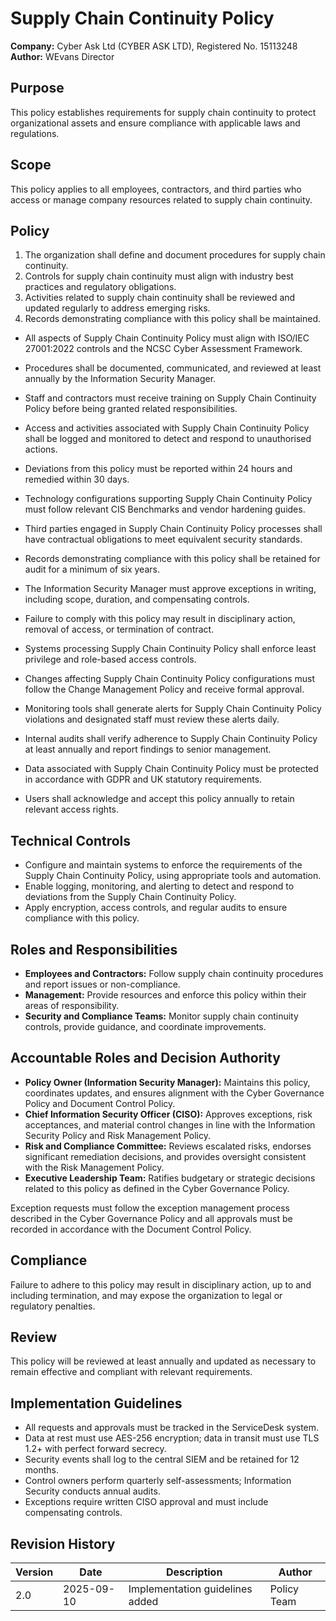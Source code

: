 # Supply Chain Continuity Policy

**Company:** Cyber Ask Ltd (CYBER ASK LTD), Registered No. 15113248  
**Author:** WEvans Director

## Purpose

This policy establishes requirements for supply chain continuity to protect organizational assets and ensure compliance with applicable laws and regulations.

## Scope

This policy applies to all employees, contractors, and third parties who access or manage company resources related to supply chain continuity.

## Policy
1. The organization shall define and document procedures for supply chain continuity.
2. Controls for supply chain continuity must align with industry best practices and regulatory obligations.
3. Activities related to supply chain continuity shall be reviewed and updated regularly to address emerging risks.
4. Records demonstrating compliance with this policy shall be maintained.

- All aspects of Supply Chain Continuity Policy must align with ISO/IEC 27001:2022 controls and the NCSC Cyber Assessment Framework.
- Procedures shall be documented, communicated, and reviewed at least annually by the Information Security Manager.
- Staff and contractors must receive training on Supply Chain Continuity Policy before being granted related responsibilities.
- Access and activities associated with Supply Chain Continuity Policy shall be logged and monitored to detect and respond to unauthorised actions.
- Deviations from this policy must be reported within 24 hours and remedied within 30 days.
- Technology configurations supporting Supply Chain Continuity Policy must follow relevant CIS Benchmarks and vendor hardening guides.
- Third parties engaged in Supply Chain Continuity Policy processes shall have contractual obligations to meet equivalent security standards.
- Records demonstrating compliance with this policy shall be retained for audit for a minimum of six years.
- The Information Security Manager must approve exceptions in writing, including scope, duration, and compensating controls.
- Failure to comply with this policy may result in disciplinary action, removal of access, or termination of contract.

- Systems processing Supply Chain Continuity Policy shall enforce least privilege and role-based access controls.
- Changes affecting Supply Chain Continuity Policy configurations must follow the Change Management Policy and receive formal approval.
- Monitoring tools shall generate alerts for Supply Chain Continuity Policy violations and designated staff must review these alerts daily.
- Internal audits shall verify adherence to Supply Chain Continuity Policy at least annually and report findings to senior management.
- Data associated with Supply Chain Continuity Policy must be protected in accordance with GDPR and UK statutory requirements.
- Users shall acknowledge and accept this policy annually to retain relevant access rights.

## Technical Controls

- Configure and maintain systems to enforce the requirements of the Supply Chain Continuity Policy, using appropriate tools and automation.
- Enable logging, monitoring, and alerting to detect and respond to deviations from the Supply Chain Continuity Policy.
- Apply encryption, access controls, and regular audits to ensure compliance with this policy.

## Roles and Responsibilities

- **Employees and Contractors:** Follow supply chain continuity procedures and report issues or non-compliance.
- **Management:** Provide resources and enforce this policy within their areas of responsibility.
- **Security and Compliance Teams:** Monitor supply chain continuity controls, provide guidance, and coordinate improvements.

## Accountable Roles and Decision Authority

- **Policy Owner (Information Security Manager):** Maintains this policy, coordinates updates, and ensures alignment with the Cyber Governance Policy and Document Control Policy.
- **Chief Information Security Officer (CISO):** Approves exceptions, risk acceptances, and material control changes in line with the Information Security Policy and Risk Management Policy.
- **Risk and Compliance Committee:** Reviews escalated risks, endorses significant remediation decisions, and provides oversight consistent with the Risk Management Policy.
- **Executive Leadership Team:** Ratifies budgetary or strategic decisions related to this policy as defined in the Cyber Governance Policy.

Exception requests must follow the exception management process described in the Cyber Governance Policy and all approvals must be recorded in accordance with the Document Control Policy.

## Compliance

Failure to adhere to this policy may result in disciplinary action, up to and including termination, and may expose the organization to legal or regulatory penalties.

## Review

This policy will be reviewed at least annually and updated as necessary to remain effective and compliant with relevant requirements.

## Implementation Guidelines
- All requests and approvals must be tracked in the ServiceDesk system.
- Data at rest must use AES-256 encryption; data in transit must use TLS 1.2+ with perfect forward secrecy.
- Security events shall log to the central SIEM and be retained for 12 months.
- Control owners perform quarterly self-assessments; Information Security conducts annual audits.
- Exceptions require written CISO approval and must include compensating controls.

## Revision History

| Version | Date | Description | Author |
| ------- | ---------- | ----------------------- | ------ |
| 2.0     | 2025-09-10 | Implementation guidelines added | Policy Team |
